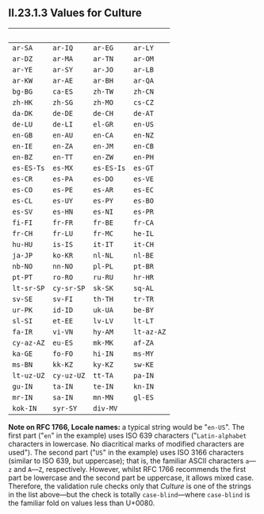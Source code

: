 ## II.23.1.3 Values for Culture

 | &nbsp;| &nbsp;| &nbsp;| &nbsp;
 ---- | ---- | ---- | ----
 `ar-SA` | `ar-IQ` | `ar-EG` | `ar-LY`
 `ar-DZ` | `ar-MA` | `ar-TN` | `ar-OM`
 `ar-YE` | `ar-SY` | `ar-JO` | `ar-LB`
 `ar-KW` | `ar-AE` | `ar-BH` | `ar-QA`
 `bg-BG` | `ca-ES` | `zh-TW` | `zh-CN`
 `zh-HK` | `zh-SG` | `zh-MO` | `cs-CZ`
 `da-DK` | `de-DE` | `de-CH` | `de-AT`
 `de-LU` | `de-LI` | `el-GR` | `en-US`
 `en-GB` | `en-AU` | `en-CA` | `en-NZ`
 `en-IE` | `en-ZA` | `en-JM` | `en-CB`
 `en-BZ` | `en-TT` | `en-ZW` | `en-PH`
 `es-ES-Ts` | `es-MX` | `es-ES-Is` | `es-GT`
 `es-CR` | `es-PA` | `es-DO` | `es-VE`
 `es-CO` | `es-PE` | `es-AR` | `es-EC`
 `es-CL` | `es-UY` | `es-PY` | `es-BO`
 `es-SV` | `es-HN` | `es-NI` | `es-PR`
 `fi-FI` | `fr-FR` | `fr-BE` | `fr-CA`
 `fr-CH` | `fr-LU` | `fr-MC` | `he-IL`
 `hu-HU` | `is-IS` | `it-IT` | `it-CH`
 `ja-JP` | `ko-KR` | `nl-NL` | `nl-BE`
 `nb-NO` | `nn-NO` | `pl-PL` | `pt-BR`
 `pt-PT` | `ro-RO` | `ru-RU` | `hr-HR`
 `lt-sr-SP` | `cy-sr-SP` | `sk-SK` | `sq-AL`
 `sv-SE` | `sv-FI` | `th-TH` | `tr-TR`
 `ur-PK` | `id-ID` | `uk-UA` | `be-BY`
 `sl-SI` | `et-EE` | `lv-LV` | `lt-LT`
 `fa-IR` | `vi-VN` | `hy-AM` | `lt-az-AZ`
 `cy-az-AZ` | `eu-ES` | `mk-MK` | `af-ZA`
 `ka-GE` | `fo-FO` | `hi-IN` | `ms-MY`
 `ms-BN` | `kk-KZ` | `ky-KZ` | `sw-KE`
 `lt-uz-UZ` | `cy-uz-UZ` | `tt-TA` | `pa-IN`
 `gu-IN` | `ta-IN` | `te-IN` | `kn-IN`
 `mr-IN` | `sa-IN` | `mn-MN` | `gl-ES`
 `kok-IN` | `syr-SY` | `div-MV` |

**Note on RFC 1766, Locale names:** a typical string would be "``en-US``". The first part ("`en`" in the example) uses ISO 639 characters ("`Latin-alphabet` characters in lowercase. No diacritical marks of modified characters are used"). The second part ("`US`" in the example) uses ISO 3166 characters (similar to ISO 639, but uppercase); that is, the familiar ASCII characters `a`&mdash;`z` and `A`&mdash;`Z`, respectively. However, whilst RFC 1766 recommends the first part be lowercase and the second part be uppercase, it allows mixed case. Therefore, the validation rule checks only that _Culture_ is one of the strings in the list above&mdash;but the check is totally `case-blind`&mdash;where `case-blind` is the familiar fold on values less than U+0080.
